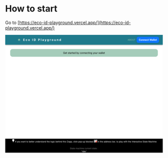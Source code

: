 # How to start

Go to [https://eco-id-playground.vercel.app/](https://eco-id-playground.vercel.app/)

![](<../.gitbook/assets/Screenshot 2023-02-17 at 18.50.06.png>)




